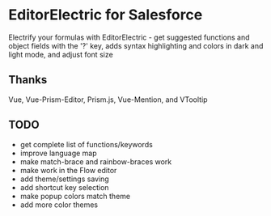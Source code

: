 # EditorElectric for Salesforce
Electrify your formulas with EditorElectric - get suggested functions and object fields with the '?' key, adds syntax highlighting and colors in dark and light mode, and adjust font size

## Thanks
Vue, Vue-Prism-Editor, Prism.js, Vue-Mention, and VTooltip

## TODO
- get complete list of functions/keywords
- improve language map
- make match-brace and rainbow-braces work
- make work in the Flow editor
- add theme/settings saving
- add shortcut key selection
- make popup colors match theme
- add more color themes